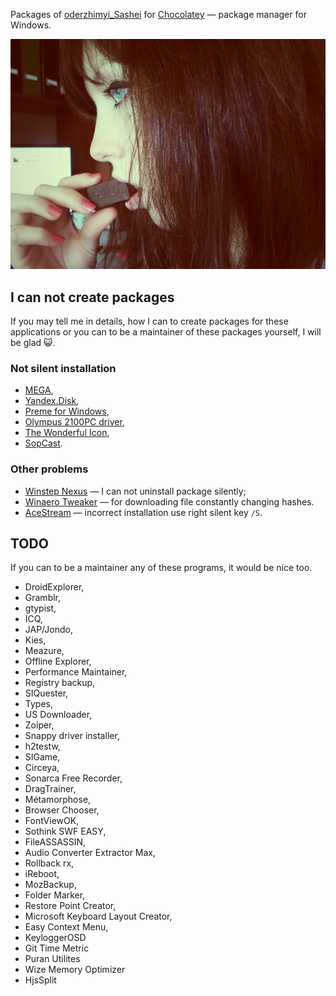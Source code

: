 Packages of [oderzhimyi_Sashei](https://chocolatey.org/profiles/oderzhimyi_Sashei) for [Chocolatey](https://chocolatey.org/) — package manager for Windows.

![Sasha Icon](icons/SashaChocolatey.jpg)

## I can not create packages

If you may tell me in details, how I can to create packages for these applications or you can to be a maintainer of these packages yourself, I will be glad :smiley_cat:.

### Not silent installation

+ [MEGA](https://mega.nz/#sync),
+ [Yandex.Disk](https://disk.yandex.ru/download/#pc),
+ [Preme for Windows](http://www.premeforwindows.com/),
+ [Olympus 2100PC driver](http://download.driverguide.com/driver/VN-2100PC/Olympus/d958734.html),
+ [The Wonderful Icon](http://www.thewonderfulicon.com/),
+ [SopCast](http://www.sopcast.com/).

### Other problems

+ [Winstep Nexus](http://www.winstep.net/nexus.asp) — I can not uninstall package silently;
+ [Winaero Tweaker](http://winaero.com/comment.php?comment.news.1836) — for downloading file constantly changing hashes.
+ [AceStream](http://acestream.org/) — incorrect installation use right silent key `/S`.

## TODO

If you can to be a maintainer any of these programs, it would be nice too.

+ DroidExplorer,
+ Gramblr,
+ gtypist,
+ ICQ,
+ JAP/Jondo,
+ Kies,
+ Meazure,
+ Offline Explorer,
+ Performance Maintainer,
+ Registry backup,
+ SIQuester,
+ Types,
+ US Downloader,
+ Zoiper,
+ Snappy driver installer,
+ h2testw,
+ SIGame,
+ Circeya,
+ Sonarca Free Recorder,
+ DragTrainer,
+ Métamorphose,
+ Browser Chooser,
+ FontViewOK,
+ Sothink SWF EASY,
+ FileASSASSIN,
+ Audio Converter Extractor Max,
+ Rollback rx,
+ iReboot,
+ MozBackup,
+ Folder Marker,
+ Restore Point Creator,
+ Microsoft Keyboard Layout Creator,
+ Easy Context Menu,
+ KeyloggerOSD
+ Git Time Metric
+ Puran Utilites
+ Wize Memory Optimizer
+ HjsSplit
